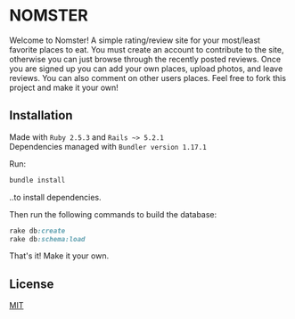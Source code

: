 # NOMSTER

Welcome to Nomster! A simple rating/review site for your most/least favorite places to eat. You must create an account to contribute to the site, otherwise you can just browse through the recently posted reviews. Once you are signed up you can add your own places, upload photos, and leave reviews. You can also comment on other users places. Feel free to fork this project and make it your own! 

## Installation

Made with `Ruby 2.5.3` and `Rails ~> 5.2.1`<br />
Dependencies managed with `Bundler version 1.17.1`

Run:
```bash
bundle install
```
..to install dependencies. 

Then run the following commands to build the database:

```ruby
rake db:create
rake db:schema:load
```

That's it! Make it your own. 

## License
[MIT](https://choosealicense.com/licenses/mit/)
